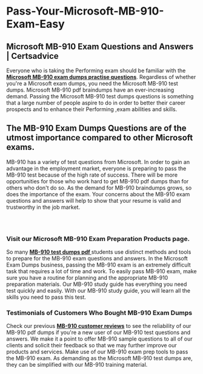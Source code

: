 # Pass-Your-Microsoft-MB-910-Exam-Easy
<h2><strong>Microsoft MB-910 Exam Questions and Answers | Certsadvice</strong></h2> <p>Everyone who is taking the Performing exam should be familiar with the <a href="http://www.certsadvice.com/microsoft/mb-910-practice-questions"><strong>Microsoft MB-910 exam dumps practise questions</strong></a>. Regardless of whether you&#39;re a Microsoft exam dumps, you need the Microsoft MB-910 test dumps. Microsoft MB-910 pdf braindumps have an ever-increasing demand. Passing the Microsoft MB-910 test dumps questions is something that a large number of people aspire to do in order to better their career prospects and to enhance their Performing ,exam abilities and skills.</p> <h2><strong>The MB-910 Exam Dumps Questions are of the utmost importance compared to other Microsoft exams.</strong></h2> <p>MB-910 has a variety of test questions from Microsoft. In order to gain an advantage in the employment market, everyone is preparing to pass the MB-910 test because of the high rate of success. There will be more opportunities for those who work hard to get MB-910 pdf dumps than for others who don&#39;t do so. As the demand for MB-910 braindumps grows, so does the importance of the exam. Your concerns about the MB-910 exam questions and answers will help to show that your resume is valid and trustworthy in the job market.</p> <p><a href="http://www.certsadvice.com/microsoft/mb-910-practice-questions" style="display: block; padding: 1em 0; text-align: center; "><img alt="" src="https://1.bp.blogspot.com/-RUOr8Wn-CRk/YUYAxC8kcHI/AAAAAAAAAnw/F7BbdI3tw8QDj5z8iX0vQAioQzKiUxduwCLcBGAsYHQ/s0/unnamed.jpg" /></a></p> <h3><strong>Visit our Microsoft MB-910 Exam Preparation Products page.</strong></h3> <p>So many <a href="http://www.certsadvice.com/microsoft/mb-910-practice-questions"><strong>MB-910 test dumps pdf </strong></a>students use distinct methods and tools to prepare for the MB-910 exam questions and answers. In the Microsoft Exam Dumps business, passing the MB-910 exam is an extremely difficult task that requires a lot of time and work. To easily pass MB-910 exam, make sure you have a routine for planning and the appropriate MB-910 preparation materials. Our MB-910 study guide has everything you need test quickly and easily. With our MB-910 study guide, you will learn all the skills you need to pass this test.</p> <h3><strong>Testimonials of Customers Who Bought MB-910 Exam Dumps</strong></h3> <p>Check our previous <a href="http://www.certsadvice.com/microsoft/mb-910-practice-questions"><strong>MB-910 customer reviews</strong></a> to see the reliability of our MB-910 pdf dumps if you&#39;re a new user of our MB-910 test questions and answers. We make it a point to offer MB-910 sample questions to all of our clients and solicit their feedback so that we may further improve our products and services. Make use of our MB-910 exam prep tools to pass the MB-910 exam. As demanding as the Microsoft MB-910 test dumps are, they can be simplified with our MB-910 training material.</p>

